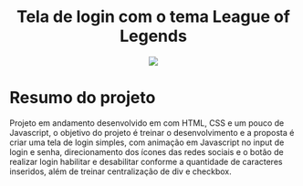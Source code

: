 <h1 align="center"> Tela de login com o tema League of Legends</h1>

<p align="center">
<img src="http://img.shields.io/static/v1?label=STATUS&message=EM%20DESENVOLVIMENTO&color=GREEN&style=for-the-badge"/>
</p>

# Resumo do projeto 
Projeto em andamento desenvolvido em com HTML, CSS e um pouco de Javascript, o objetivo do projeto é treinar o desenvolvimento e a proposta é criar uma tela de login simples, com animação em Javascript no input de login e senha, direcionamento dos ícones das redes sociais e o botão de realizar login habilitar e desabilitar conforme a quantidade de caracteres inseridos, além de treinar centralização de div e checkbox.

